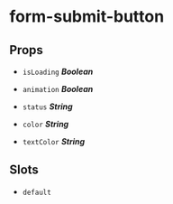 
# form-submit-button


## Props


- `isLoading` ***Boolean***

  

- `animation` ***Boolean***

  

- `status` ***String***

  

- `color` ***String***

  

- `textColor` ***String***

  


## Slots
- `default`

        





